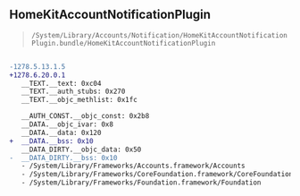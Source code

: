 ## HomeKitAccountNotificationPlugin

> `/System/Library/Accounts/Notification/HomeKitAccountNotificationPlugin.bundle/HomeKitAccountNotificationPlugin`

```diff

-1278.5.13.1.5
+1278.6.20.0.1
   __TEXT.__text: 0xc04
   __TEXT.__auth_stubs: 0x270
   __TEXT.__objc_methlist: 0x1fc

   __AUTH_CONST.__objc_const: 0x2b8
   __DATA.__objc_ivar: 0x8
   __DATA.__data: 0x120
+  __DATA.__bss: 0x10
   __DATA_DIRTY.__objc_data: 0x50
-  __DATA_DIRTY.__bss: 0x10
   - /System/Library/Frameworks/Accounts.framework/Accounts
   - /System/Library/Frameworks/CoreFoundation.framework/CoreFoundation
   - /System/Library/Frameworks/Foundation.framework/Foundation

```
